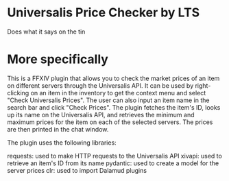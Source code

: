 # Universalis Price Checker by LTS
Does what it says on the tin


# More specifically

This is a FFXIV plugin that allows you to check the market prices of an item on different servers through the Universalis API. It can be used by right-clicking on an item in the inventory to get the context menu and select "Check Universalis Prices". The user can also input an item name in the search bar and click "Check Prices". The plugin fetches the item's ID, looks up its name on the Universalis API, and retrieves the minimum and maximum prices for the item on each of the selected servers. The prices are then printed in the chat window.

The plugin uses the following libraries:

requests: used to make HTTP requests to the Universalis API
xivapi: used to retrieve an item's ID from its name
pydantic: used to create a model for the server prices
clr: used to import Dalamud plugins
